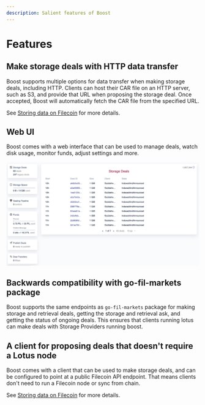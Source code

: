 ```yaml
---
description: Salient features of Boost
---
```


# Features

## Make storage deals with HTTP data transfer

Boost supports multiple options for data transfer when making storage deals, including HTTP. Clients can host their CAR file on an HTTP server, such as S3, and provide that URL when proposing the storage deal. Once accepted, Boost will automatically fetch the CAR file from the specified URL.

See [Storing data on Filecoin](storing-data-on-filecoin.md) for more details.

## Web UI

Boost comes with a web interface that can be used to manage deals, watch disk usage, monitor funds, adjust settings and more.

![Boost Web UI](<.gitbook/assets/Screen Shot 2022-03-23 at 10.12.26 AM.png>)

## Backwards compatibility with go-fil-markets package

Boost supports the same endpoints as `go-fil-markets` package for making storage and retrieval deals, getting the storage and retrieval ask, and getting the status of ongoing deals. This ensures that clients running lotus can make deals with Storage Providers running boost.

## A client for proposing deals that doesn't require a Lotus node

Boost comes with a client that can be used to make storage deals, and can be configured to point at a public Filecoin API endpoint. That means clients don't need to run a Filecoin node or sync from chain.

See [Storing data on Filecoin](storing-data-on-filecoin.md) for more details.
